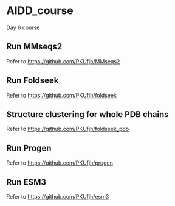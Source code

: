 # AIDD_course
Day 6 course

## Run MMseqs2
Refer to https://github.com/PKUfjh/MMseqs2

## Run Foldseek
Refer to https://github.com/PKUfjh/foldseek

## Structure clustering for whole PDB chains
Refer to https://github.com/PKUfjh/foldseek_pdb

## Run Progen
Refer to https://github.com/PKUfjh/progen

## Run ESM3
Refer to https://github.com/PKUfjh/esm3